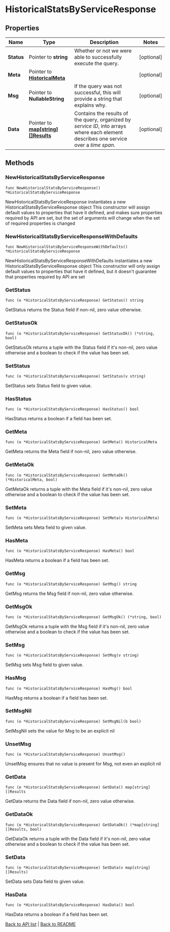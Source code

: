 # HistoricalStatsByServiceResponse

## Properties

Name | Type | Description | Notes
------------ | ------------- | ------------- | -------------
**Status** | Pointer to **string** | Whether or not we were able to successfully execute the query. | [optional] 
**Meta** | Pointer to [**HistoricalMeta**](HistoricalMeta.md) |  | [optional] 
**Msg** | Pointer to **NullableString** | If the query was not successful, this will provide a string that explains why. | [optional] 
**Data** | Pointer to [**map[string][]Results**](array.md) | Contains the results of the query, organized by *service ID*, into arrays where each element describes one service over a *time span*. | [optional] 

## Methods

### NewHistoricalStatsByServiceResponse

`func NewHistoricalStatsByServiceResponse() *HistoricalStatsByServiceResponse`

NewHistoricalStatsByServiceResponse instantiates a new HistoricalStatsByServiceResponse object
This constructor will assign default values to properties that have it defined,
and makes sure properties required by API are set, but the set of arguments
will change when the set of required properties is changed

### NewHistoricalStatsByServiceResponseWithDefaults

`func NewHistoricalStatsByServiceResponseWithDefaults() *HistoricalStatsByServiceResponse`

NewHistoricalStatsByServiceResponseWithDefaults instantiates a new HistoricalStatsByServiceResponse object
This constructor will only assign default values to properties that have it defined,
but it doesn't guarantee that properties required by API are set

### GetStatus

`func (o *HistoricalStatsByServiceResponse) GetStatus() string`

GetStatus returns the Status field if non-nil, zero value otherwise.

### GetStatusOk

`func (o *HistoricalStatsByServiceResponse) GetStatusOk() (*string, bool)`

GetStatusOk returns a tuple with the Status field if it's non-nil, zero value otherwise
and a boolean to check if the value has been set.

### SetStatus

`func (o *HistoricalStatsByServiceResponse) SetStatus(v string)`

SetStatus sets Status field to given value.

### HasStatus

`func (o *HistoricalStatsByServiceResponse) HasStatus() bool`

HasStatus returns a boolean if a field has been set.

### GetMeta

`func (o *HistoricalStatsByServiceResponse) GetMeta() HistoricalMeta`

GetMeta returns the Meta field if non-nil, zero value otherwise.

### GetMetaOk

`func (o *HistoricalStatsByServiceResponse) GetMetaOk() (*HistoricalMeta, bool)`

GetMetaOk returns a tuple with the Meta field if it's non-nil, zero value otherwise
and a boolean to check if the value has been set.

### SetMeta

`func (o *HistoricalStatsByServiceResponse) SetMeta(v HistoricalMeta)`

SetMeta sets Meta field to given value.

### HasMeta

`func (o *HistoricalStatsByServiceResponse) HasMeta() bool`

HasMeta returns a boolean if a field has been set.

### GetMsg

`func (o *HistoricalStatsByServiceResponse) GetMsg() string`

GetMsg returns the Msg field if non-nil, zero value otherwise.

### GetMsgOk

`func (o *HistoricalStatsByServiceResponse) GetMsgOk() (*string, bool)`

GetMsgOk returns a tuple with the Msg field if it's non-nil, zero value otherwise
and a boolean to check if the value has been set.

### SetMsg

`func (o *HistoricalStatsByServiceResponse) SetMsg(v string)`

SetMsg sets Msg field to given value.

### HasMsg

`func (o *HistoricalStatsByServiceResponse) HasMsg() bool`

HasMsg returns a boolean if a field has been set.

### SetMsgNil

`func (o *HistoricalStatsByServiceResponse) SetMsgNil(b bool)`

 SetMsgNil sets the value for Msg to be an explicit nil

### UnsetMsg
`func (o *HistoricalStatsByServiceResponse) UnsetMsg()`

UnsetMsg ensures that no value is present for Msg, not even an explicit nil
### GetData

`func (o *HistoricalStatsByServiceResponse) GetData() map[string][]Results`

GetData returns the Data field if non-nil, zero value otherwise.

### GetDataOk

`func (o *HistoricalStatsByServiceResponse) GetDataOk() (*map[string][]Results, bool)`

GetDataOk returns a tuple with the Data field if it's non-nil, zero value otherwise
and a boolean to check if the value has been set.

### SetData

`func (o *HistoricalStatsByServiceResponse) SetData(v map[string][]Results)`

SetData sets Data field to given value.

### HasData

`func (o *HistoricalStatsByServiceResponse) HasData() bool`

HasData returns a boolean if a field has been set.


[Back to API list](../README.md#documentation-for-api-endpoints) | [Back to README](../README.md)


